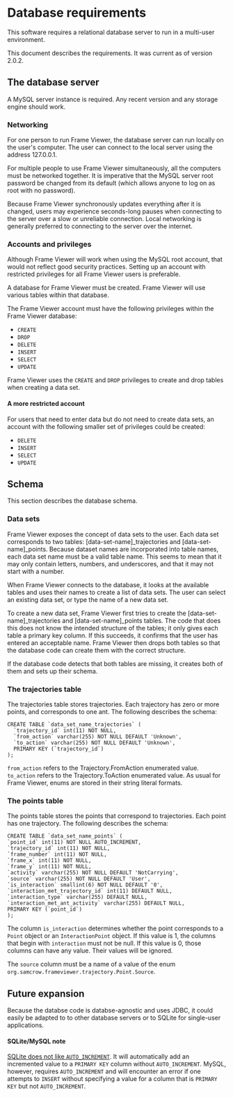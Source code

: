 # Database requirements #

This software requires a relational database server to run in a multi-user environment.

This document describes the requirements. It was current as of version 2.0.2.

## The database server ###

A MySQL server instance is required. Any recent version and any storage engine should work.

### Networking ###

For one person to run Frame Viewer, the database server can run locally on the user's computer. The user can connect to the local server using the address 127.0.0.1.

For multiple people to use Frame Viewer simultaneously, all the computers must be networked together. It is imperative that the MySQL server root password be changed from its default (which allows anyone to log on as root with no password).

Because Frame Viewer synchronously updates everything after it is changed, users may experience seconds-long pauses when connecting to the server over a slow or unreliable connection. Local networking is generally preferred to connecting to the server over the internet.

### Accounts and privileges ###

Although Frame Viewer will work when using the MySQL root account, that would not reflect good security practices. Setting up an account with restricted privileges for all Frame Viewer users is preferable.

A database for Frame Viewer must be created. Frame Viewer will use various tables within that database.

The Frame Viewer account must have the following privileges within the Frame Viewer database:

* `CREATE`
* `DROP`
* `DELETE`
* `INSERT`
* `SELECT`
* `UPDATE`

Frame Viewer uses the `CREATE` and `DROP` privileges to create and drop tables when creating a data set.

#### A more restricted account ####

For users that need to enter data but do not need to create data sets, an account with the following smaller set of privileges could be created:

* `DELETE`
* `INSERT`
* `SELECT`
* `UPDATE`

## Schema ##

This section describes the database schema.

### Data sets ###

Frame Viewer exposes the concept of data sets to the user. Each data set corresponds to two tables: [data-set-name]\_trajectories and [data-set-name]\_points. Because dataset names are incorporated into table names, each data set name must be a valid table name. This seems to mean that it may only contain letters, numbers, and underscores, and that it may not start with a number.

When Frame Viewer connects to the database, it looks at the available tables and uses their names to create a list of data sets. The user can select an existing data set, or type the name of a new data set.

To create a new data set, Frame Viewer first tries to create the [data-set-name]\_trajectories and [data-set-name]\_points tables. The code that does this does not know the intended structure of the tables; it only gives each table a primary key column. If this succeeds, it confirms that the user has entered an acceptable name. Frame Viewer then drops both tables so that the database code can create them with the correct structure.

If the database code detects that both tables are missing, it creates both of them and sets up their schema.

### The trajectories table ###

The trajectories table stores trajectories. Each trajectory has zero or more points, and corresponds to one ant. The following describes the schema:

	CREATE TABLE `data_set_name_trajectories` (
	  `trajectory_id` int(11) NOT NULL,
	  `from_action` varchar(255) NOT NULL DEFAULT 'Unknown',
	  `to_action` varchar(255) NOT NULL DEFAULT 'Unknown',
	  PRIMARY KEY (`trajectory_id`)
	);

`from_action` refers to the Trajectory.FromAction enumerated value. `to_action` refers to the Trajectory.ToAction enumerated value. As usual for Frame Viewer, enums are stored in their string literal formats.

### The points table ###

The points table stores the points that correspond to trajectories. Each point has one trajectory. The following describes the schema:

	CREATE TABLE `data_set_name_points` (
	`point_id` int(11) NOT NULL AUTO_INCREMENT,
	`trajectory_id` int(11) NOT NULL,
	`frame_number` int(11) NOT NULL,
	`frame_x` int(11) NOT NULL,
	`frame_y` int(11) NOT NULL,
	`activity` varchar(255) NOT NULL DEFAULT 'NotCarrying',
	`source` varchar(255) NOT NULL DEFAULT 'User',
	`is_interaction` smallint(6) NOT NULL DEFAULT '0',
	`interaction_met_trajectory_id` int(11) DEFAULT NULL,
	`interaction_type` varchar(255) DEFAULT NULL,
	`interaction_met_ant_activity` varchar(255) DEFAULT NULL,
	PRIMARY KEY (`point_id`)
	);

The column `is_interaction` determines whether the point corresponds to a `Point` object or an `InteractionPoint` object. If this value is 1, the columns that begin with `interaction` must not be null. If this value is 0, those columns can have any value. Their values will be ignored.

The `source` column must be a name of a value of the enum `org.samcrow.frameviewer.trajectory.Point.Source`.

## Future expansion ##

Because the databse code is databse-agnostic and uses JDBC, it could easily be adapted to to other database servers or to SQLite for single-user applications.

#### SQLite/MySQL note ####

[SQLite does not like `AUTO_INCREMENT`](https://www.sqlite.org/autoinc.html). It will automatically add an incremented value to a `PRIMARY KEY` column without `AUTO_INCREMENT`. MySQL, however, requires `AUTO_INCREMENT` and will encounter an error if one attempts to `INSERT` without specifying a value for a column that is `PRIMARY KEY` but not `AUTO_INCREMENT`.
